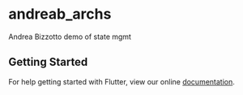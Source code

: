 # andreab_archs

Andrea Bizzotto demo of state mgmt

## Getting Started

For help getting started with Flutter, view our online
[documentation](https://flutter.io/).
